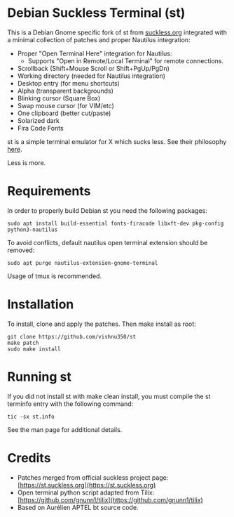 # Debian Suckless Terminal (st)

This is a Debian Gnome specific fork of st from [suckless.org](https://st.suckless.org) integrated with a minimal collection of patches and proper Nautilus integration:
- Proper "Open Terminal Here" integration for Nautilus:
  - Supports "Open in Remote/Local Terminal" for remote connections.
- Scrollback (Shift+Mouse Scroll or Shift+PgUp/PgDn)
- Working directory (needed for Nautilus integration)
- Desktop entry (for menu shortcuts)
- Alpha (transparent backgrounds)
- Blinking cursor (Square Box)
- Swap mouse cursor (for VIM/etc)
- One clipboard (better cut/paste)
- Solarized dark
- Fira Code Fonts

st is a simple terminal emulator for X which sucks less. See their philosophy [here](https://suckless.org/philosophy).

Less is more.


# Requirements

In order to properly build Debian st you need the following packages:
    
    sudo apt install build-essential fonts-firacode libxft-dev pkg-config python3-nautilus

To avoid conflicts, default nautilus open terminal extension should be removed:
    
    sudo apt purge nautilus-extension-gnome-terminal

Usage of tmux is recommended.


# Installation

To install, clone and apply the patches. Then make install as root:

    git clone https://github.com/vishnu350/st
    make patch
    sudo make install


# Running st

If you did not install st with make clean install, you must compile
the st terminfo entry with the following command:

    tic -sx st.info

See the man page for additional details.

# Credits

- Patches merged from official suckless project page: [https://st.suckless.org](https://st.suckless.org)
- Open terminal python script adapted from Tilix: [https://github.com/gnunn1/tilix](https://github.com/gnunn1/tilix)
- Based on Aurélien APTEL <aurelien dot aptel at gmail dot com> bt source code.

